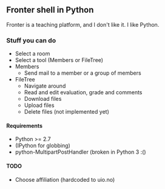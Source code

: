## Fronter shell in Python

Fronter is a teaching platform, and I don't like it. I like Python.

### Stuff you can do

* Select a room
* Select a tool (Members or FileTree)
* Members
  * Send mail to a member or a group of members
* FileTree
  * Navigate around
  * Read and edit evaluation, grade and comments
  * Download files
  * Upload files
  * Delete files (not implemented yet)

#### Requirements

* Python >= 2.7
* (IPython for globbing)
* python-MultipartPostHandler (broken in Python 3 :()

#### TODO

* Choose affiliation (hardcoded to uio.no)

